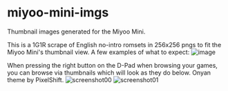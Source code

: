 # miyoo-mini-imgs
Thumbnail images generated for the Miyoo Mini.

This is a 1G1R scrape of English no-intro romsets in 256x256 pngs to fit the Miyoo Mini's thumbnail view.
A few examples of what to expect:
![image](https://user-images.githubusercontent.com/31091051/153738238-62e02420-1766-4878-9705-25e50d332c81.png)

When pressing the right button on the D-Pad when browsing your games, you can browse via thumbnails which will look as they do below. Onyan theme by PixelShift. 
![screenshot00](https://user-images.githubusercontent.com/31091051/153738352-1078ec15-1384-46bf-aa45-d90e152ee8ea.png)
![screenshot01](https://user-images.githubusercontent.com/31091051/153738356-d1e6fea0-1ae1-4131-a3a0-e74800c167fa.png)
